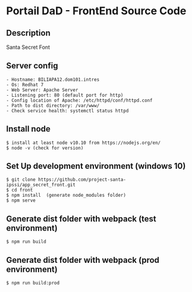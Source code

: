 # Portail DaD - FrontEnd Source Code

## Description
Santa Secret Font

## Server config
    - Hostname: BILIAPA12.dom101.intres
    - Os: Redhat 7
    - Web Server: Apache Server
    - Listening port: 80 (default port for http)
    - Config location of Apache: /etc/httpd/conf/httpd.conf
    - Path to dist directory: /var/www/
    - Check service health: systemctl status httpd

## Install node
    $ install at least node v10.10 from https://nodejs.org/en/
    $ node -v (check for version)

## Set Up development environment (windows 10)

    $ git clone https://github.com/project-santa-ipssi/app_secret_front.git
    $ cd front
    $ npm install  (generate node_modules folder)
    $ npm serve 



## Generate dist folder with webpack (test environment)

    $ npm run build

## Generate dist folder with webpack (prod environment)

    $ npm run build:prod
